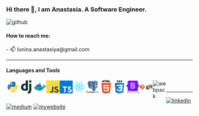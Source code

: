 <h3>Hi there 👋, I am Anastasia. A Software Engineer.</h3>
<img src='https://user-images.githubusercontent.com/94207798/165857430-8c374d84-e56a-4a89-9966-edb03cb62c6a.png' alt='github' height='80'>  
<h4>How to reach me:</h4> 
- 📫 lunina.anastasiya@gmail.com 
<br>
<hr>
<h4>Languages and Tools</h4>
<img align="left" width="36px" alt="python" src="https://github.com/devicons/devicon/blob/master/icons/python/python-original.svg">
<img align="left" width="36px" alt="django" src="https://github.com/devicons/devicon/blob/master/icons/django/django-plain.svg">
<img align="left" width="36px" alt="docker" src="https://github.com/devicons/devicon/blob/master/icons/docker/docker-original.svg">
<img align="left" width="36px" alt="JS" src="https://raw.githubusercontent.com/github/explore/80688e429a7d4ef2fca1e82350fe8e3517d3494d/topics/javascript/javascript.png">
<img align="left" width="36px" alt="TS" src="https://raw.githubusercontent.com/devicons/devicon/master/icons/typescript/typescript-original.svg">
<img align="left" width="36px" alt="reactJS" src="https://raw.githubusercontent.com/github/explore/80688e429a7d4ef2fca1e82350fe8e3517d3494d/topics/react/react.png">
<img align="left" width="36px" alt="postgresql" src="https://github.com/devicons/devicon/blob/master/icons/postgresql/postgresql-original-wordmark.svg">
<img align="left" width="36px" alt="HTML" src="https://raw.githubusercontent.com/github/explore/80688e429a7d4ef2fca1e82350fe8e3517d3494d/topics/html/html.png">
<img align="left" width="36px" alt="CSS3" src="https://raw.githubusercontent.com/devicons/devicon/master/icons/css3/css3-original-wordmark.svg">
<img align="left" width="36px" alt="bootstrap" src="https://github.com/devicons/devicon/blob/master/icons/bootstrap/bootstrap-original-wordmark.svg">
<img align="left" width="36px" alt="git" src="https://raw.githubusercontent.com/github/explore/80688e429a7d4ef2fca1e82350fe8e3517d3494d/topics/git/git.png">
<img align="left" width="36px" alt="webpack" src="https://raw.githubusercontent.com/webpack/media/master/logo/icon.png">
<br/>
<hr>
<a href="https://www.linkedin.com/in/anastasia-lunina/" target="_blank"><img src='https://img.shields.io/badge/LinkedIn-0077B5?style=for-the-badge&logo=linkedin&logoColor=white' alt='linkedin' target="_blank"></a> 
<a href="https://medium.com/@lunina.anastasiya" target="_blank"><img src='https://img.shields.io/badge/Medium-12100E?style=for-the-badge&logo=medium&logoColor=white' alt='medium' target="_blank"></a>
<a href="https://anastasia-codes.netlify.app/" target="_blank"><img src='https://badgen.net/badge/my/website/pink' alt='mywebsite' target="_blank" height="27px"></a>

